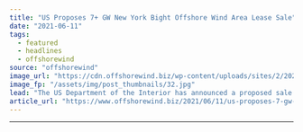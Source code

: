 ```yaml
---
title: "US Proposes 7+ GW New York Bight Offshore Wind Area Lease Sale"
date: "2021-06-11"
tags: 
  - featured
  - headlines
  - offshorewind
source: "offshorewind"
image_url: "https://cdn.offshorewind.biz/wp-content/uploads/sites/2/2020/10/14153444/Dominion-Energy_CVOW.jpg"
image_fp: "/assets/img/post_thumbnails/32.jpg"
lead: "The US Department of the Interior has announced a proposed sale for offshore wind"
article_url: "https://www.offshorewind.biz/2021/06/11/us-proposes-7-gw-new-york-bight-offshore-wind-area-lease-sale/"
---
```


---
